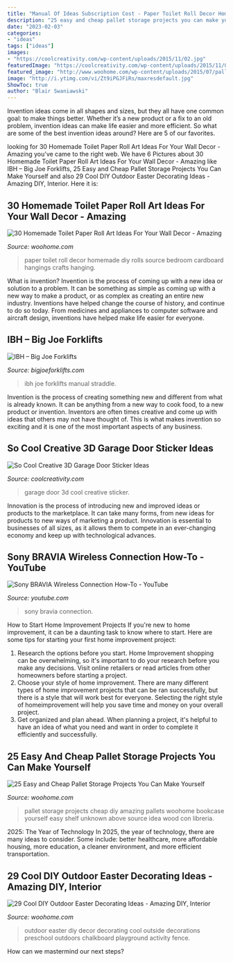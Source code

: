 ```yaml
---
title: "Manual Of Ideas Subscription Cost - Paper Toilet Roll Decor Homemade Diy Rolls Source Bedroom Cardboard Hangings Crafts Hanging"
description: "25 easy and cheap pallet storage projects you can make yourself"
date: "2023-02-03"
categories:
- "ideas"
tags: ["ideas"]
images:
- "https://coolcreativity.com/wp-content/uploads/2015/11/02.jpg"
featuredImage: "https://coolcreativity.com/wp-content/uploads/2015/11/02.jpg"
featured_image: "http://www.woohome.com/wp-content/uploads/2015/07/pallet-storage-ideas-woohome-25.jpg"
image: "http://i.ytimg.com/vi/Zt9iPGJFiRs/maxresdefault.jpg"
ShowToc: true
author: "Blair Swaniawski"
---
```



Invention ideas come in all shapes and sizes, but they all have one common goal: to make things better. Whether it’s a new product or a fix to an old problem, invention ideas can make life easier and more efficient. So what are some of the best invention ideas around? Here are 5 of our favorites.

	

		
looking for 30 Homemade Toilet Paper Roll Art Ideas For Your Wall Decor - Amazing you've came to the right web. We have 6 Pictures about 30 Homemade Toilet Paper Roll Art Ideas For Your Wall Decor - Amazing like IBH – Big Joe Forklifts, 25 Easy and Cheap Pallet Storage Projects You Can Make Yourself and also 29 Cool DIY Outdoor Easter Decorating Ideas - Amazing DIY, Interior. Here it is:
		
    
## 30 Homemade Toilet Paper Roll Art Ideas For Your Wall Decor - Amazing

<img loading=lazy src="http://www.woohome.com/wp-content/uploads/2013/08/toilet-paper-roll-wall-art-26-2.jpg" onerror="this.onerror=null;this.src='https://tse3.mm.bing.net/th?id=OIP.jJuPbBigQMWbSkGz4OtEYwHaLG&amp;pid=15.1';" alt="30 Homemade Toilet Paper Roll Art Ideas For Your Wall Decor - Amazing">

_Source: woohome.com_

>paper toilet roll decor homemade diy rolls source bedroom cardboard hangings crafts hanging. 

	

What is invention?
Invention is the process of coming up with a new idea or solution to a problem. It can be something as simple as coming up with a new way to make a product, or as complex as creating an entire new industry. Inventions have helped change the course of history, and continue to do so today. From medicines and appliances to computer software and aircraft design, inventions have helped make life easier for everyone.

    
## IBH – Big Joe Forklifts

<img loading=lazy src="https://cdn.shopify.com/s/files/1/1952/8905/products/bigjoe_forklifts_ibh_main_grande.jpg?v=1496676174" onerror="this.onerror=null;this.src='https://tse1.mm.bing.net/th?id=OIP.ULtzcBryrNIyXNXWtSx8pwAAAA&amp;pid=15.1';" alt="IBH – Big Joe Forklifts">

_Source: bigjoeforklifts.com_

>ibh joe forklifts manual straddle. 

	

Invention is the process of creating something new and different from what is already known. It can be anything from a new way to cook food, to a new product or invention. Inventors are often times creative and come up with ideas that others may not have thought of. This is what makes invention so exciting and it is one of the most important aspects of any business.

    
## So Cool Creative 3D Garage Door Sticker Ideas

<img loading=lazy src="https://coolcreativity.com/wp-content/uploads/2015/11/02.jpg" onerror="this.onerror=null;this.src='https://tse3.mm.bing.net/th?id=OIP.zaNp6WtWUAh-BYX8t51gfAHaHZ&amp;pid=15.1';" alt="So Cool Creative 3D Garage Door Sticker Ideas">

_Source: coolcreativity.com_

>garage door 3d cool creative sticker. 

	

Innovation is the process of introducing new and improved ideas or products to the marketplace. It can take many forms, from new ideas for products to new ways of marketing a product. Innovation is essential to businesses of all sizes, as it allows them to compete in an ever-changing economy and keep up with technological advances.

    
## Sony BRAVIA Wireless Connection How-To - YouTube

<img loading=lazy src="http://i.ytimg.com/vi/Zt9iPGJFiRs/maxresdefault.jpg" onerror="this.onerror=null;this.src='https://tse2.mm.bing.net/th?id=OIP.2mzcZjUkXCqgwcFwk9OJlAHaEK&amp;pid=15.1';" alt="Sony BRAVIA Wireless Connection How-To - YouTube">

_Source: youtube.com_

>sony bravia connection. 

	

How to Start Home Improvement Projects
If you're new to home improvement, it can be a daunting task to know where to start. Here are some tips for starting your first home improvement project: 
1. Research the options before you start. Home Improvement shopping can be overwhelming, so it's important to do your research before you make any decisions. Visit online retailers or read articles from other homeowners before starting a project. 
2. Choose your style of home improvement. There are many different types of home improvement projects that can be ran successfully, but there is a style that will work best for everyone. Selecting the right style of homeimprovement will help you save time and money on your overall project. 
3. Get organized and plan ahead. When planning a project, it's helpful to have an idea of what you need and want in order to complete it efficiently and successfully.

    
## 25 Easy And Cheap Pallet Storage Projects You Can Make Yourself

<img loading=lazy src="http://www.woohome.com/wp-content/uploads/2015/07/pallet-storage-ideas-woohome-25.jpg" onerror="this.onerror=null;this.src='https://tse2.mm.bing.net/th?id=OIP.phFuPEXIZn9zu1wFE6gCigHaMs&amp;pid=15.1';" alt="25 Easy and Cheap Pallet Storage Projects You Can Make Yourself">

_Source: woohome.com_

>pallet storage projects cheap diy amazing pallets woohome bookcase yourself easy shelf unknown above source idea wood con libreria. 

	

2025: The Year of Technology
In 2025, the year of technology, there are many ideas to consider. Some include: better healthcare, more affordable housing, more education, a cleaner environment, and more efficient transportation.

    
## 29 Cool DIY Outdoor Easter Decorating Ideas - Amazing DIY, Interior

<img loading=lazy src="http://www.woohome.com/wp-content/uploads/2016/03/Easter-Outdoor-Decor-Ideas-4.jpg" onerror="this.onerror=null;this.src='https://tse4.mm.bing.net/th?id=OIP.lQUaVUhj5NlEVEfCc-v4rAHaHa&amp;pid=15.1';" alt="29 Cool DIY Outdoor Easter Decorating Ideas - Amazing DIY, Interior">

_Source: woohome.com_

>outdoor easter diy decor decorating cool outside decorations preschool outdoors chalkboard playground activity fence. 

	

How can we mastermind our next steps?

